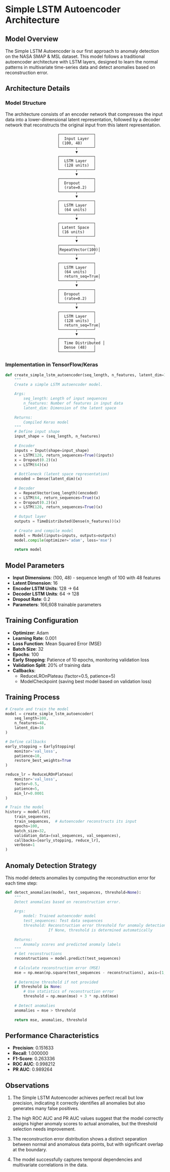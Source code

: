 
# Simple LSTM Autoencoder Architecture

## Model Overview

The Simple LSTM Autoencoder is our first approach to anomaly detection on the NASA SMAP & MSL dataset. This model follows a traditional autoencoder architecture with LSTM layers, designed to learn the normal patterns in multivariate time-series data and detect anomalies based on reconstruction error.

## Architecture Details

### Model Structure

The architecture consists of an encoder network that compresses the input data into a lower-dimensional latent representation, followed by a decoder network that reconstructs the original input from this latent representation.

```
                       ┌───────────────┐
                       │  Input Layer  │
                       │ (100, 48)     │
                       └───────┬───────┘
                               ▼
                       ┌───────────────┐
                       │  LSTM Layer   │
                       │  (128 units)  │
                       └───────┬───────┘
                               ▼
                       ┌───────────────┐
                       │  Dropout      │
                       │  (rate=0.2)   │
                       └───────┬───────┘
                               ▼
                       ┌───────────────┐
                       │  LSTM Layer   │
                       │  (64 units)   │
                       └───────┬───────┘
                               ▼
                       ┌───────────────┐
                       │ Latent Space  │
                       │ (16 units)    │
                       └───────┬───────┘
                               ▼
                       ┌───────────────┐
                       │RepeatVector(100)│
                       └───────┬───────┘
                               ▼
                       ┌───────────────┐
                       │  LSTM Layer   │
                       │  (64 units)   │
                       │  return_seq=True│
                       └───────┬───────┘
                               ▼
                       ┌───────────────┐
                       │  Dropout      │
                       │  (rate=0.2)   │
                       └───────┬───────┘
                               ▼
                       ┌───────────────┐
                       │  LSTM Layer   │
                       │  (128 units)  │
                       │  return_seq=True│
                       └───────┬───────┘
                               ▼
                       ┌───────────────┐
                       │  Time Distributed │
                       │  Dense (48)   │
                       └───────────────┘
```

### Implementation in TensorFlow/Keras

```python
def create_simple_lstm_autoencoder(seq_length, n_features, latent_dim=16):
    """
    Create a simple LSTM autoencoder model.
    
    Args:
        seq_length: Length of input sequences
        n_features: Number of features in input data
        latent_dim: Dimension of the latent space
        
    Returns:
        Compiled Keras model
    """
    # Define input shape
    input_shape = (seq_length, n_features)
    
    # Encoder
    inputs = Input(shape=input_shape)
    x = LSTM(128, return_sequences=True)(inputs)
    x = Dropout(0.2)(x)
    x = LSTM(64)(x)
    
    # Bottleneck (latent space representation)
    encoded = Dense(latent_dim)(x)
    
    # Decoder
    x = RepeatVector(seq_length)(encoded)
    x = LSTM(64, return_sequences=True)(x)
    x = Dropout(0.2)(x)
    x = LSTM(128, return_sequences=True)(x)
    
    # Output layer
    outputs = TimeDistributed(Dense(n_features))(x)
    
    # Create and compile model
    model = Model(inputs=inputs, outputs=outputs)
    model.compile(optimizer='adam', loss='mse')
    
    return model
```

## Model Parameters

- **Input Dimensions**: (100, 48) - sequence length of 100 with 48 features
- **Latent Dimension**: 16
- **Encoder LSTM Units**: 128 → 64
- **Decoder LSTM Units**: 64 → 128
- **Dropout Rate**: 0.2
- **Parameters**: 166,608 trainable parameters

## Training Configuration

- **Optimizer**: Adam
- **Learning Rate**: 0.001
- **Loss Function**: Mean Squared Error (MSE)
- **Batch Size**: 32
- **Epochs**: 100
- **Early Stopping**: Patience of 10 epochs, monitoring validation loss
- **Validation Split**: 20% of training data
- **Callbacks**:
  - ReduceLROnPlateau (factor=0.5, patience=5)
  - ModelCheckpoint (saving best model based on validation loss)

## Training Process

```python
# Create and train the model
model = create_simple_lstm_autoencoder(
    seq_length=100, 
    n_features=48, 
    latent_dim=16
)

# Define callbacks
early_stopping = EarlyStopping(
    monitor='val_loss',
    patience=10,
    restore_best_weights=True
)

reduce_lr = ReduceLROnPlateau(
    monitor='val_loss',
    factor=0.5,
    patience=5,
    min_lr=0.0001
)

# Train the model
history = model.fit(
    train_sequences,
    train_sequences,  # Autoencoder reconstructs its input
    epochs=100,
    batch_size=32,
    validation_data=(val_sequences, val_sequences),
    callbacks=[early_stopping, reduce_lr],
    verbose=1
)
```

## Anomaly Detection Strategy

This model detects anomalies by computing the reconstruction error for each time step:

```python
def detect_anomalies(model, test_sequences, threshold=None):
    """
    Detect anomalies based on reconstruction error.
    
    Args:
        model: Trained autoencoder model
        test_sequences: Test data sequences
        threshold: Reconstruction error threshold for anomaly detection
                   If None, threshold is determined automatically
                   
    Returns:
        Anomaly scores and predicted anomaly labels
    """
    # Get reconstructions
    reconstructions = model.predict(test_sequences)
    
    # Calculate reconstruction error (MSE)
    mse = np.mean(np.square(test_sequences - reconstructions), axis=(1, 2))
    
    # Determine threshold if not provided
    if threshold is None:
        # Use statistics of reconstruction error
        threshold = np.mean(mse) + 3 * np.std(mse)
    
    # Detect anomalies
    anomalies = mse > threshold
    
    return mse, anomalies, threshold
```

## Performance Characteristics

- **Precision**: 0.151633
- **Recall**: 1.000000
- **F1-Score**: 0.263336
- **ROC AUC**: 0.998212
- **PR AUC**: 0.989264

## Observations

1. The Simple LSTM Autoencoder achieves perfect recall but low precision, indicating it correctly identifies all anomalies but also generates many false positives.

2. The high ROC AUC and PR AUC values suggest that the model correctly assigns higher anomaly scores to actual anomalies, but the threshold selection needs improvement.

3. The reconstruction error distribution shows a distinct separation between normal and anomalous data points, but with significant overlap at the boundary.

4. The model successfully captures temporal dependencies and multivariate correlations in the data.


